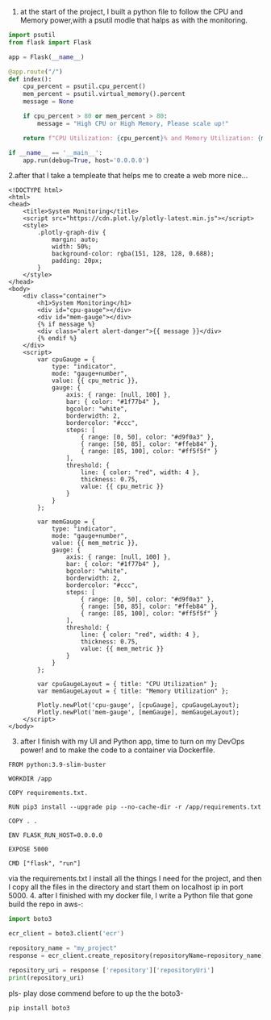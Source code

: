 1. at the start of the project, I built a python file to follow the CPU and Memory power,with a psutil modle that halps as with the monitoring.
``` python
import psutil
from flask import Flask

app = Flask(__name__)

@app.route("/")
def index():
    cpu_percent = psutil.cpu_percent()
    mem_percent = psutil.virtual_memory().percent
    message = None

    if cpu_percent > 80 or mem_percent > 80:
        message = "High CPU or High Memory, Please scale up!"

    return f"CPU Utilization: {cpu_percent}% and Memory Utilization: {mem_percent}%\n{message or ''}"

if __name__ == '__main__':
    app.run(debug=True, host='0.0.0.0')
```

2.after that I take a templeate that helps me to create a web more nice...
```shell 
<!DOCTYPE html>
<html>
<head>
    <title>System Monitoring</title>
    <script src="https://cdn.plot.ly/plotly-latest.min.js"></script>
    <style>
        .plotly-graph-div {
            margin: auto;
            width: 50%;
            background-color: rgba(151, 128, 128, 0.688);
            padding: 20px;
        }
    </style>
</head>
<body>
    <div class="container">
        <h1>System Monitoring</h1>
        <div id="cpu-gauge"></div>
        <div id="mem-gauge"></div>
        {% if message %}
        <div class="alert alert-danger">{{ message }}</div>
        {% endif %}
    </div>
    <script>
        var cpuGauge = {
            type: "indicator",
            mode: "gauge+number",
            value: {{ cpu_metric }},
            gauge: {
                axis: { range: [null, 100] },
                bar: { color: "#1f77b4" },
                bgcolor: "white",
                borderwidth: 2,
                bordercolor: "#ccc",
                steps: [
                    { range: [0, 50], color: "#d9f0a3" },
                    { range: [50, 85], color: "#ffeb84" },
                    { range: [85, 100], color: "#ff5f5f" }
                ],
                threshold: {
                    line: { color: "red", width: 4 },
                    thickness: 0.75,
                    value: {{ cpu_metric }}
                }
            }
        };
        
        var memGauge = {
            type: "indicator",
            mode: "gauge+number",
            value: {{ mem_metric }},
            gauge: {
                axis: { range: [null, 100] },
                bar: { color: "#1f77b4" },
                bgcolor: "white",
                borderwidth: 2,
                bordercolor: "#ccc",
                steps: [
                    { range: [0, 50], color: "#d9f0a3" },
                    { range: [50, 85], color: "#ffeb84" },
                    { range: [85, 100], color: "#ff5f5f" }
                ],
                threshold: {
                    line: { color: "red", width: 4 },
                    thickness: 0.75,
                    value: {{ mem_metric }}
                }
            }
        };
        
        var cpuGaugeLayout = { title: "CPU Utilization" };
        var memGaugeLayout = { title: "Memory Utilization" };
        
        Plotly.newPlot('cpu-gauge', [cpuGauge], cpuGaugeLayout);
        Plotly.newPlot('mem-gauge', [memGauge], memGaugeLayout);
    </script>
</body>
   ```
3. after I finish with my UI and Python app, time to turn on my DevOps power! and to make the code to a container via Dockerfile.
 ``` shell 
 FROM python:3.9-slim-buster

WORKDIR /app

COPY requirements.txt.

RUN pip3 install --upgrade pip --no-cache-dir -r /app/requirements.txt

COPY . .

ENV FLASK_RUN_HOST=0.0.0.0

EXPOSE 5000

CMD ["flask", "run"]
```
via the requirements.txt I install all the things I need for the project, and then I copy all the files in the directory and start them on localhost ip in port 5000. 
4. after I finished with my docker file, I write a Python file that gone build the repo in aws-:
```python 
import boto3

ecr_client = boto3.client('ecr')

repository_name = "my_project"
response = ecr_client.create_repository(repositoryName=repository_name)

repository_uri = response ['repository']['repositoryUri']
print(repository_uri)
```
pls-  play dose commend before to up the the boto3-
```shell
pip install boto3
```

